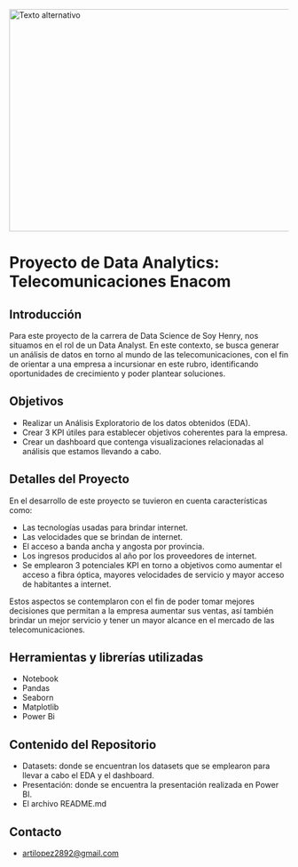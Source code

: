 <img src="https://www.silvertouchtech.co.uk/wp-content/uploads/2020/05/big-data-banner.jpg" alt="Texto alternativo" width="1600" height="400">


# Proyecto de Data Analytics: Telecomunicaciones Enacom


## Introducción
Para este proyecto de la carrera de Data Science de Soy Henry, nos situamos en el rol de un Data Analyst.
En este contexto, se busca generar un análisis de datos en torno al mundo de las telecomunicaciones, con el fin de orientar a una empresa a incursionar en este rubro, identificando oportunidades de crecimiento y poder plantear soluciones.

## Objetivos
- Realizar un Análisis Exploratorio de los datos obtenidos (EDA).
- Crear 3 KPI útiles para establecer objetivos coherentes para la empresa.
- Crear un dashboard que contenga visualizaciones relacionadas al análisis que estamos llevando a cabo.

## Detalles del Proyecto
En el desarrollo de este proyecto se tuvieron en cuenta características como:
- Las tecnologías usadas para brindar internet.
- Las velocidades que se brindan de internet.
- El acceso a banda ancha y angosta por provincia.
- Los ingresos producidos al año por los proveedores de internet.
- Se emplearon 3 potenciales KPI en torno a objetivos como aumentar el acceso a fibra óptica, mayores velocidades de servicio y mayor acceso de habitantes a internet.

Estos aspectos se contemplaron con el fin de poder tomar mejores decisiones que permitan a la empresa aumentar sus ventas, así también brindar un mejor servicio y tener un mayor alcance en el mercado de las telecomunicaciones.

## Herramientas y librerías utilizadas
- Notebook
- Pandas
- Seaborn
- Matplotlib
- Power Bi

## Contenido del Repositorio
- Datasets: donde se encuentran los datasets que se emplearon para llevar a cabo el EDA y el dashboard.
- Presentación: donde se encuentra la presentación realizada en Power BI.
- El archivo README.md

## Contacto
- artilopez2892@gmail.com

